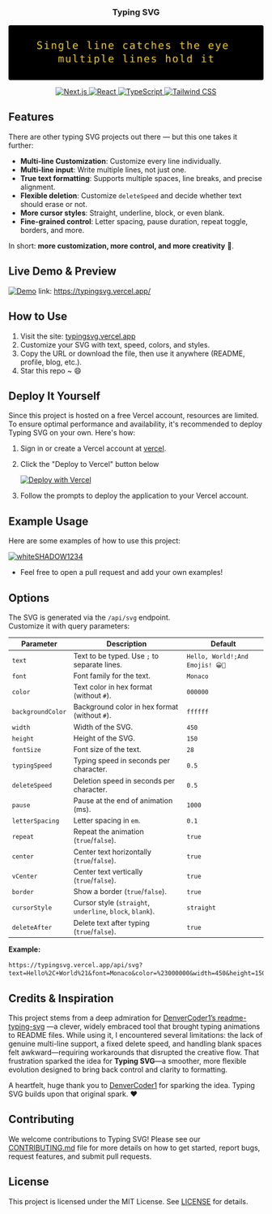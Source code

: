 <p  align="center">
  <h3 align="center">Typing SVG</h3>
</p>
  
<p align="center">
  <img src="typing-svg.svg" alt="TypingSVG-quote" style="display: block; margin: 0 auto;">
</p>

<p align="center">
    <a href="https://nextjs.org/">
        <img src="https://img.shields.io/badge/Next.js-000000?style=for-the-badge&logo=next.js&logoColor=white" alt="Next.js">
    </a>
    <a href="https://reactjs.org/">
        <img src="https://img.shields.io/badge/React-20232A?style=for-the-badge&logo=react&logoColor=61DAFB" alt="React">
    </a>
    <a href="https://www.typescriptlang.org/">
        <img src="https://img.shields.io/badge/TypeScript-007ACC?style=for-the-badge&logo=typescript&logoColor=white" alt="TypeScript">
    </a>
    <a href="https://tailwindcss.com/">
        <img src="https://img.shields.io/badge/Tailwind_CSS-38B2AC?style=for-the-badge&logo=tailwind-css&logoColor=white" alt="Tailwind CSS">
    </a>
</p>
</div>

## Features

There are other typing SVG projects out there — but this one takes it further:

- **Multi-line Customization**: Customize every line individually.
- **Multi-line input**: Write multiple lines, not just one.  
- **True text formatting**: Supports multiple spaces, line breaks, and precise alignment.  
- **Flexible deletion**: Customize `deleteSpeed` and decide whether text should erase or not. 
- **More cursor styles**: Straight, underline, block, or even blank.  
- **Fine-grained control**: Letter spacing, pause duration, repeat toggle, borders, and more.  

In short: **more customization, more control, and more creativity** 🎨.


## Live Demo & Preview
[![Demo](https://github.com/user-attachments/assets/ef17fd2d-d22d-4cfc-b16d-b53501a826fc)](https://typingsvg.vercel.app/)
link: https://typingsvg.vercel.app/

## How to Use
1. Visit the site: [typingsvg.vercel.app](https://typingsvg.vercel.app/)
2. Customize your SVG with text, speed, colors, and styles.
3. Copy the URL or download the file, then use it anywhere (README, profile, blog, etc.).
4. Star this repo ~ 😄

## Deploy It Yourself
Since this project is hosted on a free Vercel account, resources are limited. To ensure optimal performance and availability, it's recommended to deploy Typing SVG on your own. Here's how:

1. Sign in or create a Vercel account at [vercel](https://vercel.com/).

2. Click the "Deploy to Vercel" button below

    [![Deploy with Vercel](https://vercel.com/button)](https://vercel.com/new/clone?repository-url=https%3A%2F%2Fgithub.com%2FwhiteSHADOW1234%2FTypingSVG)

3. Follow the prompts to deploy the application to your Vercel account.



## Example Usage
Here are some examples of how to use this project:

[![whiteSHADOW1234](https://github.com/whiteSHADOW1234.png?size=60)](https://github.com/whiteSHADOW1234 "whiteSHADOW1234")

- Feel free to open a pull request and add your own examples!


## Options

The SVG is generated via the `/api/svg` endpoint.  
Customize it with query parameters:

| Parameter | Description | Default |
|---|---|---|
| `text` | Text to be typed. Use `;` to separate lines. | `Hello, World!;And Emojis! 😀🚀` |
| `font` | Font family for the text. | `Monaco` |
| `color` | Text color in hex format (without `#`). | `000000` |
| `backgroundColor` | Background color in hex format (without `#`). | `ffffff` |
| `width` | Width of the SVG. | `450` |
| `height` | Height of the SVG. | `150` |
| `fontSize` | Font size of the text. | `28` |
| `typingSpeed` | Typing speed in seconds per character. | `0.5` |
| `deleteSpeed` | Deletion speed in seconds per character. | `0.5` |
| `pause` | Pause at the end of animation (ms). | `1000` |
| `letterSpacing` | Letter spacing in `em`. | `0.1` |
| `repeat` | Repeat the animation (`true`/`false`). | `true` |
| `center` | Center text horizontally (`true`/`false`). | `true` |
| `vCenter` | Center text vertically (`true`/`false`). | `true` |
| `border` | Show a border (`true`/`false`). | `true` |
| `cursorStyle` | Cursor style (`straight`, `underline`, `block`, `blank`). | `straight` |
| `deleteAfter` | Delete text after typing (`true`/`false`). | `true` |

**Example:**  
```
https://typingsvg.vercel.app/api/svg?text=Hello%2C+World%21&font=Monaco&color=%23000000&width=450&height=150&typingSpeed=0.07&pause=1000&letterSpacing=0.1&repeat=true&backgroundColor=%23ffffff&fontSize=28&center=true&vCenter=true&border=true&cursorStyle=straight&deleteAfter=false&deleteSpeed=0.07
```

##  Credits & Inspiration

This project stems from a deep admiration for [DenverCoder1’s readme-typing-svg](https://github.com/DenverCoder1/readme-typing-svg)
—a clever, widely embraced tool that brought typing animations to README files. While using it, I encountered several limitations: the lack of genuine multi-line support, a fixed delete speed, and handling blank spaces felt awkward—requiring workarounds that disrupted the creative flow. That frustration sparked the idea for **Typing SVG**—a smoother, more flexible evolution designed to bring back control and clarity to formatting.

A heartfelt, huge thank you to [DenverCoder1](https://github.com/DenverCoder1) for sparking the idea. Typing SVG builds upon that original spark. ❤️



## Contributing

We welcome contributions to Typing SVG! Please see our [CONTRIBUTING.md](CONTRIBUTING.md) file for more details on how to get started, report bugs, request features, and submit pull requests.


## License

This project is licensed under the MIT License. See [LICENSE](LICENSE) for details.
